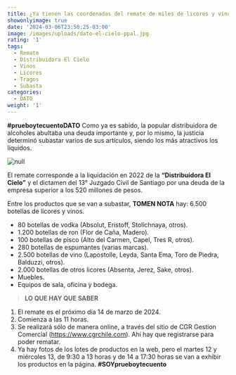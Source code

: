 ```yaml
---
title: ¿Ya tienen las coordenadas del remate de miles de licores y vinos de El Cielo?
showonlyimage: true
date: '2024-03-06T23:50:25-03:00'
image: /images/uploads/dato-el-cielo-ppal.jpg
rating: '1'
tags:
  - Remate
  - Distribuidora El Cielo
  - Vinos
  - Licores
  - Tragos
  - Subasta
categories:
  - DATO
weight: '1'
---
```

**\#prueboytecuentoDATO** Como ya es sabido, la popular distribuidora de alcoholes abultaba una deuda importante y, por lo mismo, la justicia determinó subastar varios de sus artículos, siendo los más atractivos los líquidos.

<!--more-->

![null](/images/uploads/dato-el-cielo-ppal.jpg)

El remate corresponde a la liquidación en 2022 de la **“Distribuidora El Cielo”** y el dictamen del 13° Juzgado Civil de Santiago por una deuda de la empresa superior a los 520 millones de pesos.

Entre los productos que se van a subastar, **TOMEN NOTA** hay: 6.500 botellas de licores y vinos.

* 80 botellas de vodka (Absolut, Eristoff, Stolichnaya, otros).
* 1.200 botellas de ron (Flor de Caña, Madero).
* 100 botellas de pisco (Alto del Carmen, Capel, Tres R, otros).
* 280 botellas de espumantes (varias marcas).
* 2.500 botellas de vino (Lapostolle, Leyda, Santa Ema, Toro de Piedra, Balduzzi, otros).
* 2.000 botellas de otros licores (Absenta, Jerez, Sake, otros).
* Muebles.
* Equipos de sala, oficina y bodega.

> **LO QUE HAY QUE SABER**

1. El remate es el próximo día 14 de marzo de 2024.
2. Comienza a las 11 horas.
3. Se realizará sólo de manera online, a través del sitio de CGR Gestion Comercial (https://www.cgrchile.com). Ahí hay que registrarse para poder rematar.
4. Ya hay fotos de los lotes de productos en la web, pero el martes 12 y miércoles 13, de 9:30 a 13 horas y de 14 a 17:30 horas se van a exhibir los productos en la página. **\#SOYprueboytecuento**
